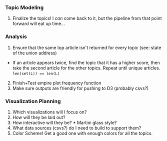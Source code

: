 ### Topic Modeling
1. Finalize the topics! I _can_ come back to it, but the pipeline from that point forward will eat up time...

### Analysis
1. Ensure that the same top article isn't returned for every topic (see: state of the union address)
  * If an article appears twice, find the topic that it has a higher score, then take the second article for the other topics. Repeat until unique articles. `len(set(L)) == len(L)`
2. Finish+Test empire plot frequency function
3. Make sure outputs are friendly for pushing to D3 (probably csvs?)

### Visualization Planning
1. Which visualizations will I focus on?
  1. How will they be laid out?
  2. How interactive will they be?
    * Martini glass style?
  3. What data sources (csvs?) do I need to build to support them?
2. Color Scheme! Get a good one with enough colors for all the topics.
